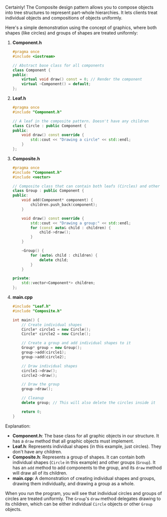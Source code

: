 Certainly! The Composite design pattern allows you to compose objects into tree structures to represent part-whole hierarchies. It lets clients treat individual objects and compositions of objects uniformly.

Here's a simple demonstration using the concept of graphics, where both shapes (like circles) and groups of shapes are treated uniformly:

1. **Component.h**
    ```cpp
    #pragma once
    #include <iostream>

    // Abstract base class for all components
    class Component {
    public:
        virtual void draw() const = 0; // Render the component
        virtual ~Component() = default;
    };
    ```

2. **Leaf.h**
    ```cpp
    #pragma once
    #include "Component.h"

    // A leaf in the composite pattern. Doesn't have any children
    class Circle : public Component {
    public:
        void draw() const override {
            std::cout << "Drawing a circle" << std::endl;
        }
    };
    ```

3. **Composite.h**
    ```cpp
    #pragma once
    #include "Component.h"
    #include <vector>

    // Composite class that can contain both leafs (Circles) and other composites (Groups)
    class Group : public Component {
    public:
        void add(Component* component) {
            children.push_back(component);
        }

        void draw() const override {
            std::cout << "Drawing a group:" << std::endl;
            for (const auto& child : children) {
                child->draw();
            }
        }

        ~Group() {
            for (auto& child : children) {
                delete child;
            }
        }

    private:
        std::vector<Component*> children;
    };
    ```

4. **main.cpp**
    ```cpp
    #include "Leaf.h"
    #include "Composite.h"

    int main() {
        // Create individual shapes
        Circle* circle1 = new Circle();
        Circle* circle2 = new Circle();

        // Create a group and add individual shapes to it
        Group* group = new Group();
        group->add(circle1);
        group->add(circle2);

        // Draw individual shapes
        circle1->draw();
        circle2->draw();

        // Draw the group
        group->draw();

        // Cleanup
        delete group; // This will also delete the circles inside it

        return 0;
    }
    ```

Explanation:
- **Component.h**: The base class for all graphic objects in our structure. It has a `draw` method that all graphic objects must implement.
- **Leaf.h**: Represents individual shapes (in this example, just circles). They don't have any children.
- **Composite.h**: Represents a group of shapes. It can contain both individual shapes (`Circle` in this example) and other groups (`Group`). It has an `add` method to add components to the group, and its `draw` method will draw all of its children.
- **main.cpp**: A demonstration of creating individual shapes and groups, drawing them individually, and drawing a group as a whole.

When you run the program, you will see that individual circles and groups of circles are treated uniformly. The `Group`'s `draw` method delegates drawing to its children, which can be either individual `Circle` objects or other `Group` objects.
